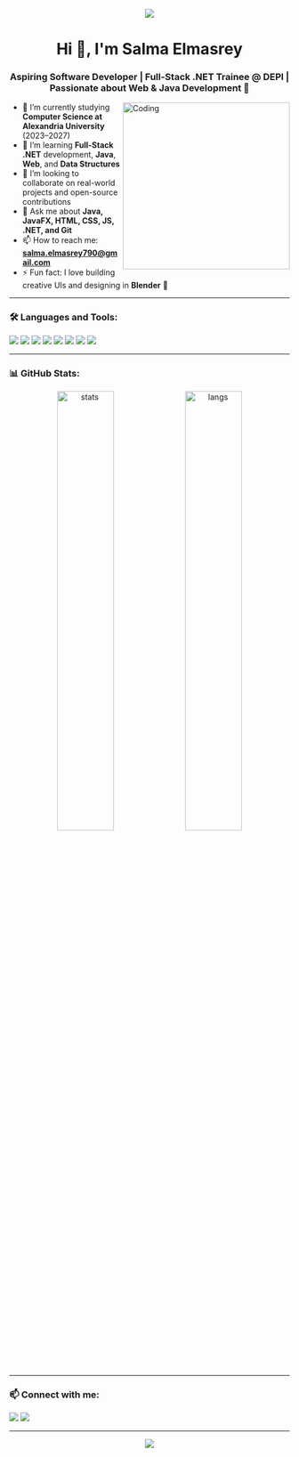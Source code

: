 
<p align="center">
  <img src="https://readme-typing-svg.herokuapp.com?lines=Aspiring+Software+Developer;Full-Stack+.NET+Trainee+@+DEPI;Java+%7C+Web+%7C+UI%2FUX+Enthusiast&center=true&width=500&height=50" />
</p>

<h1 align="center">Hi 👋, I'm Salma Elmasrey</h1>
<h3 align="center">Aspiring Software Developer | Full-Stack .NET Trainee @ DEPI | Passionate about Web & Java Development 🚀</h3>

<img align="right" alt="Coding" width="300" src="https://media.giphy.com/media/qgQUggAC3Pfv687qPC/giphy.gif" />

- 🌱 I’m currently studying **Computer Science at Alexandria University** (2023–2027)  
- 🧠 I’m learning **Full-Stack .NET** development, **Java**, **Web**, and **Data Structures**  
- 👯 I’m looking to collaborate on real-world projects and open-source contributions  
- 💬 Ask me about **Java, JavaFX, HTML, CSS, JS, .NET, and Git**  
- 📫 How to reach me: **[salma.elmasrey790@gmail.com](mailto:salma.elmasrey790@gmail.com)**  
- ⚡ Fun fact: I love building creative UIs and designing in **Blender** 🎨  

---

### 🛠️ Languages and Tools:

<p align="left">
  <a href="https://www.java.com" target="_blank"><img src="https://img.shields.io/badge/Java-007396.svg?style=for-the-badge&logo=java&logoColor=white"/></a>
  <a href="https://dotnet.microsoft.com/" target="_blank"><img src="https://img.shields.io/badge/.NET-512BD4.svg?style=for-the-badge&logo=dotnet&logoColor=white"/></a>
  <a href="https://developer.mozilla.org/en-US/docs/Web/HTML" target="_blank"><img src="https://img.shields.io/badge/HTML5-E34F26.svg?style=for-the-badge&logo=html5&logoColor=white"/></a>
  <a href="https://developer.mozilla.org/en-US/docs/Web/CSS" target="_blank"><img src="https://img.shields.io/badge/CSS3-1572B6.svg?style=for-the-badge&logo=css3&logoColor=white"/></a>
  <a href="https://developer.mozilla.org/en-US/docs/Web/JavaScript" target="_blank"><img src="https://img.shields.io/badge/JavaScript-F7DF1E.svg?style=for-the-badge&logo=javascript&logoColor=black"/></a>
  <a href="https://git-scm.com/" target="_blank"><img src="https://img.shields.io/badge/Git-F05032.svg?style=for-the-badge&logo=git&logoColor=white"/></a>
  <a href="https://www.figma.com/" target="_blank"><img src="https://img.shields.io/badge/Figma-F24E1E.svg?style=for-the-badge&logo=figma&logoColor=white"/></a>
  <a href="https://www.blender.org/" target="_blank"><img src="https://img.shields.io/badge/Blender-F5792A.svg?style=for-the-badge&logo=blender&logoColor=white"/></a>
</p>

---

### 📊 GitHub Stats:

<p align="center">
  <img src="https://github-readme-stats.vercel.app/api?username=Salmaelmasry790&show_icons=true&theme=radical" alt="stats" width="45%"/>
  <img src="https://github-readme-stats.vercel.app/api/top-langs/?username=Salmaelmasry790&layout=compact&theme=radical" alt="langs" width="45%"/>
</p>

---

### 📫 Connect with me:

<p align="left">
  <a href="mailto:salma.elmasrey790@gmail.com"><img src="https://img.shields.io/badge/Gmail-D14836.svg?style=for-the-badge&logo=gmail&logoColor=white"/></a>
  <a href="https://linkedin.com/in/salma-elmasrey-833704321" target="blank"><img src="https://img.shields.io/badge/LinkedIn-blue?style=for-the-badge&logo=linkedin&logoColor=white"/></a>
</p>

---

<div align="center">
  <img src="https://readme-typing-svg.herokuapp.com/?lines=Welcome+to+my+GitHub+space!;I+love+creating,+learning,+and+building✨&center=true&width=500&height=50" />
</div>
